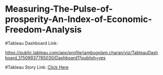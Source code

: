 # Measuring-The-Pulse-of-prosperity-An-Index-of-Economic-Freedom-Analysis
#Tableau Dashboard Link:

https://public.tableau.com/app/profile/jambugolam.charan/viz/TableauDashboard_17509937785030/Dashboard1?publish=yes

#Tableau Story Link:
[Click Here](https://public.tableau.com/app/profile/jambugolam.charan/viz/story_17509463756920/Story1?publish=yes)
